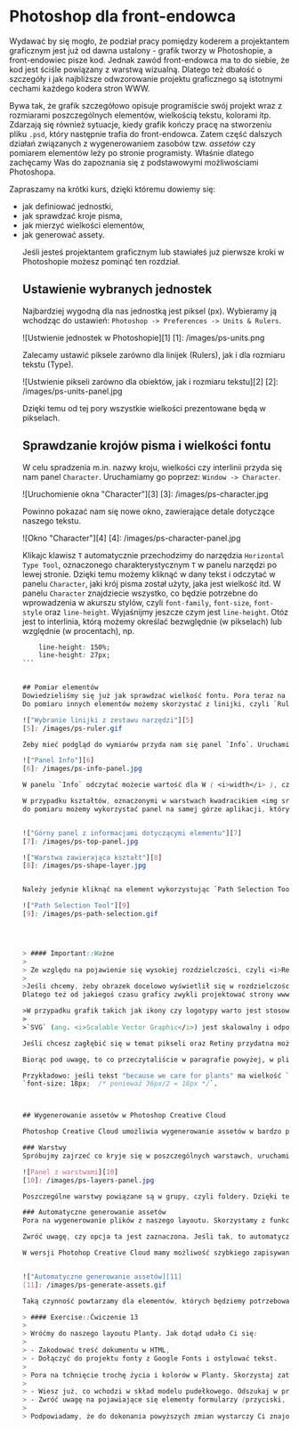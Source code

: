 # Photoshop dla front-endowca

Wydawać by się mogło, że podział pracy pomiędzy koderem a projektantem graficznym jest już od dawna ustalony - grafik tworzy w Photoshopie, a front-endowiec pisze kod. Jednak zawód front-endowca ma to do siebie, że kod jest ściśle powiązany z warstwą wizualną. Dlatego też dbałość o szczegóły i jak najbliższe odwzorowanie projektu graficznego są istotnymi cechami każdego kodera stron WWW.

Bywa tak, że grafik szczegółowo opisuje programiście swój projekt wraz z rozmiarami poszczególnych elementów, wielkością tekstu, kolorami itp. Zdarzają się również sytuacje, kiedy grafik kończy pracę na stworzeniu pliku `.psd`, który następnie trafia do front-endowca. Zatem część dalszych działań związanych z wygenerowaniem zasobów tzw. <i>assetów</i> czy pomiarem elementów leży po stronie programisty. Właśnie dlatego zachęcamy Was do zapoznania się z podstawowymi możliwościami Photoshopa. 

Zapraszamy na krótki kurs, dzięki któremu dowiemy się:
<ul>
	<li>jak definiować jednostki,</li>
	<li>jak sprawdzać kroje pisma,</li>
	<li>jak mierzyć wielkości elementów,</li>
	<li>jak generować assety.</li>

Jeśli jesteś projektantem graficznym lub stawiałeś już pierwsze kroki w Photoshopie możesz pominąć ten rozdział.

## Ustawienie wybranych jednostek

Najbardziej wygodną dla nas jednostką jest piksel (px). 
Wybieramy ją wchodząc do ustawień: `Photoshop -> Preferences -> Units & Rulers`.


![Ustwienie jednostek w Photoshopie][1]
[1]: /images/ps-units.png

Zalecamy ustawić piksele zarówno dla linijek (Rulers), jak i dla rozmiaru tekstu (Type).

![Ustwienie pikseli zarówno dla obiektów, jak i rozmiaru tekstu][2]
[2]: /images/ps-units-panel.jpg

Dzięki temu od tej pory wszystkie wielkości prezentowane będą w pikselach.

## Sprawdzanie krojów pisma i wielkości fontu

W celu spradzenia m.in. nazwy kroju, wielkości czy interlinii przyda się nam panel `Character`. Uruchamiamy go poprzez: `Window -> Character`.

![Uruchomienie okna "Character"][3]
[3]: /images/ps-character.jpg

Powinno pokazać nam się nowe okno, zawierające detale dotyczące naszego tekstu.

![Okno "Character"][4]
[4]: /images/ps-character-panel.jpg

Klikajc klawisz `T` automatycznie przechodzimy do narzędzia `Horizontal Type Tool`, oznaczonego charakterystycznym `T` w panelu narzędzi po lewej stronie.
Dzięki temu możemy kliknąć w dany tekst i odczytać w panelu `Character`, jaki krój pisma został użyty, jaka jest wielkość itd.
W panelu `Character` znajdziecie wszystko, co będzie potrzebne do wprowadzenia w akurszu stylów, czyli `font-family`, `font-size`, `font-style` oraz `line-height`. 
Wyjaśnijmy jeszcze czym jest `line-height`. Otóz jest to interlinia, którą możemy określać bezwględnie (w pikselach) lub względnie (w procentach), np.

````css
	line-height: 150%;
	line-height: 27px;
```


## Pomiar elementów
Dowiedzieliśmy się już jak sprawdzać wielkość fontu. Pora teraz na obiekty - kontenery, ramki, obrazki. 
Do pomiaru innych elementów możemy skorzystać z linijki, czyli `Ruler Tool`, która znajduje się w panelu z narzędziami.

!["Wybranie linijki z zestawu narzędzi"][5]
[5]: /images/ps-ruler.gif

Żeby mieć podgląd do wymiarów przyda nam się panel `Info`. Uruchamiamy go poprzez: `Window -> Info`.

!["Panel Info"][6]
[6]: /images/ps-info-panel.jpg

W panelu `Info` odczytać możecie wartość dla W ( <i>width</i> ), czyli szerokości oraz H ( <i>height</i> ) wysokości.

W przypadku kształtów, oznaczonymi w warstwach kwadracikiem <img src="/images/ps-shape.jpg" style="width: 200px; display: inline-block; vertical-align: middle;" />, 
do pomiaru możemy wykorzystać panel na samej górze aplikacji, który pokazuje m.in jaki kolor wypełnienia, obramowania oraz wysokość (H) i szerokość (W) ma dany element. 


!["Górny panel z informacjami dotyczącymi elementu"][7]
[7]: /images/ps-top-panel.jpg

!["Warstwa zawierająca kształt"][8]
[8]: /images/ps-shape-layer.jpg


Należy jedynie kliknąć na element wykorzystując `Path Selection Tool`

!["Path Selection Tool"][9]
[9]: /images/ps-path-selection.gif




> #### Important::Ważne
>
> Ze względu na pojawienie się wysokiej rozdzielczości, czyli <i>Retiny</i> w komputerach Mac grafiki zaczęto przygotowywać w "podwójnej gęstości". Na czym to polega?
>
>Jeśli chcemy, żeby obrazek docelowo wyświetlił się w rozdzielczości 100x100 pikseli, to plik który przygotowujemy "pod Retinę" powinien mieć wymiary 200x200 pikseli, czyli dwukrotnie większą wysokość i szerokość. 
Dlatego też od jakiegoś czasu graficy zwykli projektować strony www w dwukrotnie większej rozdzielczości. Dzięki temu bez problemu można przygotować assety w dwóch rozmiarach: @2x (oznaczenie dla Retiny) oraz normalnych rozmiarach 1:1.

>W przypadku grafik takich jak ikony czy logotypy warto jest stosować pliki wektorowe. Najlepszym formatem wektorowym przyjaznym środowisku webowemu jest format `SVG`. 
>
>`SVG` (ang. <i>Scalable Vector Graphic</i>) jest skalowalny i odpowiada naszym potrzebom w temacie responsywności, o której być może już słyszeliście. Dzięki temu możemy zwiększać wymiary obrazka bez utraty jakości w odróżnieniu np. od plików `JPG`.

Jeśli chcesz zagłębić się w temat pikseli oraz Retiny przydatna może być lektura <a href="https://www.smashingmagazine.com/2012/08/towards-retina-web/" target="_blank"> artykułu na Smashing Magazine</a>.

Biorąc pod uwagę, to co przeczytaliście w paragrafie powyżej, w pliku `planty.psd` wszystkie elementy oraz wielkość tekstów są dwukrotnie większe. Zatem jeśli będziecie sprawdzać rozmiary elementów i fontów, pamiętajcie o podzieleniu ich przez 2 przy przypisywaniu wartości w CSS.

Przykładowo: jeśli tekst "because we care for plants" ma wielkość `36px`, docelowo nadamy w pliku CSS wartość: 
`font-size: 18px;  /* ponieważ 36px/2 = 18px */`.



## Wygenerowanie assetów w Photoshop Creative Cloud

Photoshop Creative Cloud umożliwia wygenerowanie assetów w bardzo prosty i szybki sposób. Wszystko opiera się na warstwach (ang. <i>layers</i>). Zanim przejdziemy do szczegółów warto zajrzeć do zawartości pliku `planty.psd` (plik znajduje się w <a href="../resources/planty-assets/planty-assets.zip">zaktualizowanej paczce z zasobami</a> ). Z reguły każdy z elementów - zdjęcia, obiekty, teksty są tworzone w oddzielnej warstwie. Umożliwia to łatwą modyfikację poszczególnych elementów, jak i późniejsze łatwe zapisanie odseparowanych elementów na potrzeby zakodowania layoutu. 

### Warstwy
Spróbujmy zajrzeć co kryje się w poszczególnych warstawch, uruchamiając panel warstw: `Window -> Layers`

![Panel z warstwami][10]
[10]: /images/ps-layers-panel.jpg

Poszczególne warstwy powiązane są w grupy, czyli foldery. Dzięki temu każdy element strony pogrupowany jest według swojej przynależności do sekcji na stronie. Warto trzymać porządek i usunąć zbędne warstwy - dzięki temu nie pogubimy się. Rozwijając grupy znajdziecie konkretne elementy.

### Automatyczne generowanie assetów
Pora na wygenerowanie plików z naszego layoutu. Skorzystamy z funkcjonalności, która zawarta jest w najnowszej wersji programu. Włączamy ją poprzez: `File -> Generate -> Image Assets`.

Zwróć uwagę, czy opcja ta jest zaznaczona. Jeśli tak, to automatyczne generowanie assetów na podstawie nazwy warstw jest włączone. Możemy zatem przejść do kolejnego kroku.

W wersji Photohop Creative Cloud mamy możliwość szybkiego zapisywania assetów z poziomu warstw. Wystarczy zmienić nazwę danej warsty np. z `flower-2` na `flower-2.png`, wtedy w folderze, gdzie znajduje się nasz plik .psd, zostaną automatycznie wygenerowane assety z zadaną przez nas nazwą i rozszerzeniem. Assety są zapisywane w podfolderze `planty-assets`. Sprawdźmy teraz czy pojawił się tam plik z danym assetem. 


!["Automatyczne generowanie assetów][11]
[11]: /images/ps-generate-assets.gif

Taką czynność powtarzamy dla elementów, których będziemy potrzebować do zbudowania layoutu. Pamiętajcie, że CSS umożliwia stworzenie wielu obiektów takich jak ramki lub proste figury geometryczne, więc nie musimy zapisywać każdej z warstw do pliku. W przypadku Planty potrzebować będziemy jedynie zdjęć i ikon mediów społecznościowych.

> #### Exercise::Ćwiczenie 13
>
> Wróćmy do naszego layoutu Planty. Jak dotąd udało Ci się:
>
> - Zakodować treść dokumentu w HTML,
> - Dołączyć do projektu fonty z Google Fonts i ostylować tekst.
>
> Pora na tchnięcie trochę życia i kolorów w Planty. Skorzystaj zatem z świeżo nabytej wiedzy i dokonaj następujących zmian na stronie:
>
> - Wiesz już, co wchodzi w skład modelu pudełkowego. Odszukaj w projekcie wszystkie elementy, które mogą potrzebować dodania ramki lub wypełnienia (*paddingu*).
> - Zwróć uwagę na pojawiające się elementy formularzy (przyciski, `input`y, `textarea`). Nadaj im wygląd zgodny z projektem.
>
> Podpowiadamy, że do dokonania powyższych zmian wystarczy Ci znajomość poznanych dotąd właściwości, czyli `color`, `background-color`, `border`, `padding`, `width`, `height`. Jeśli czujesz się komfortowo używając Photoshopa, możesz pobrać tam wartości kolorów oraz poszczególnych wymiarów.










